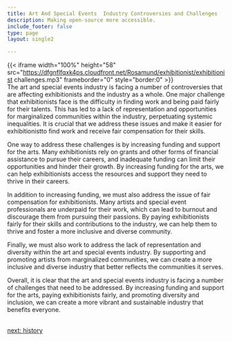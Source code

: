 ```yaml
---
title: Art And Special Events  Industry Controversies and Challenges
description: Making open-source more accessible.
include_footer: false
type: page
layout: single2

---
```


{{< iframe width="100%" height="58" src="https://dfgnflfqxk4ps.cloudfront.net/Rosamund/exhibitionist/exhibitionist challenges.mp3" frameborder="0" style="border:0" >}}<br>
The art and special events industry is facing a number of controversies that are affecting exhibitionists and the industry as a whole. One major challenge that exhibitionists face is the difficulty in finding work and being paid fairly for their talents. This has led to a lack of representation and opportunities for marginalized communities within the industry, perpetuating systemic inequalities. It is crucial that we address these issues and make it easier for exhibitionistto find work and receive fair compensation for their skills.

One way to address these challenges is by increasing funding and support for the arts. Many exhibitionists rely on grants and other forms of financial assistance to pursue their careers, and inadequate funding can limit their opportunities and hinder their growth. By increasing funding for the arts, we can help exhibitionists access the resources and support they need to thrive in their careers.

In addition to increasing funding, we must also address the issue of fair compensation for exhibitionists. Many artists and special event professionals are underpaid for their work, which can lead to burnout and discourage them from pursuing their passions. By paying exhibitionists fairly for their skills and contributions to the industry, we can help them to thrive and foster a more inclusive and diverse community.

Finally, we must also work to address the lack of representation and diversity within the art and special events industry. By supporting and promoting artists from marginalized communities, we can create a more inclusive and diverse industry that better reflects the communities it serves.

Overall, it is clear that the art and special events industry is facing a number of challenges that need to be addressed. By increasing funding and support for the arts, paying exhibitionists fairly, and promoting diversity and inclusion, we can create a more vibrant and sustainable industry that benefits everyone.

<br>
<a href="https://workdojos.com/exhibitionist/history">next: history</a>
</p>